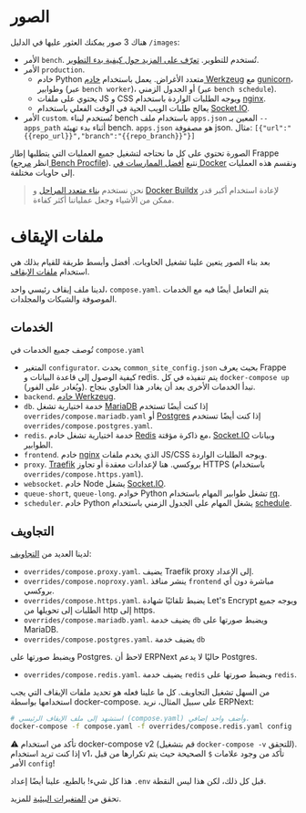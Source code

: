 # الصور

هناك 3 صور يمكنك العثور عليها في الدليل `/images`:

- الأمر `bench`. تُستخدم للتطوير. [تعرّف على المزيد حول كيفية بدء التطوير](../development/README.md).
- الأمر `production`.
  - خادم Python متعدد الأغراض. يعمل باستخدام [خادم Werkzeug](https://werkzeug.palletsprojects.com/en/2.0.x/) مع [gunicorn](https://gunicorn.org)، وطوابير (عبر `bench worker`)، أو الجدول الزمني (عبر `bench schedule`).
  - يحتوي على ملفات JS و CSS ويوجه الطلبات الواردة باستخدام [nginx](https://www.nginx.com).
  - يعالج طلبات الويب الحية في الوقت الفعلي باستخدام [Socket.IO](https://socket.io).
- الأمر `custom`. تُستخدم لبناء bench باستخدام ملف `apps.json` المعين بـ `--apps_path` أثناء بدء تهيئة bench. `apps.json` هو مصفوفة json. مثال: `[{"url":"{{repo_url}}","branch":"{{repo_branch}}"}]`

الصورة تحتوي على كل ما نحتاجه لتشغيل جميع العمليات التي يتطلبها إطار Frappe (انظر [مرجع Bench Procfile](https://frappeframework.com/docs/v14/user/en/bench/resources/bench-procfile)). نتبع [أفضل الممارسات في Docker](https://docs.docker.com/develop/develop-images/dockerfile_best-practices/#decouple-applications) ونقسم هذه العمليات إلى حاويات مختلفة.

> نحن نستخدم [بناء متعدد المراحل](https://docs.docker.com/develop/develop-images/multistage-build/) و [Docker Buildx](https://docs.docker.com/engine/reference/commandline/buildx/) لإعادة استخدام أكبر قدر ممكن من الأشياء وجعل عملياتنا أكثر كفاءة.

# ملفات الإيقاف

بعد بناء الصور يتعين علينا تشغيل الحاويات. أفضل وأبسط طريقة للقيام بذلك هي استخدام [ملفات الإيقاف](https://docs.docker.com/compose/compose-file/).

لدينا ملف إيقاف رئيسي واحد، `compose.yaml`. يتم التعامل أيضًا فيه مع الخدمات الموصوفة والشبكات والمجلدات.

## الخدمات

تُوصف جميع الخدمات في `compose.yaml`

- المتغير  `configurator`. يحدث `common_site_config.json` بحيث يعرف Frappe كيفية الوصول إلى قاعدة البيانات و redis. يتم تنفيذه في كل `docker-compose up` (ويُغادر على الفور). تبدأ الخدمات الأخرى بعد أن يغادر هذا الحاوي بنجاح.
- `backend`. [خادم Werkzeug](https://werkzeug.palletsprojects.com/en/2.0.x/).
- `db`. خدمة اختيارية تشغل [MariaDB](https://mariadb.com) إذا كنت أيضًا تستخدم `overrides/compose.mariadb.yaml` أو [Postgres](https://www.postgresql.org) إذا كنت أيضًا تستخدم `overrides/compose.postgres.yaml`.
- `redis`. خدمة اختيارية تشغل خادم [Redis](https://redis.io) مع ذاكرة مؤقتة، [Socket.IO](https://socket.io) وبيانات الطوابير.
- `frontend`. خادم [nginx](https://www.nginx.com) الذي يخدم ملفات JS/CSS ويوجه الطلبات الواردة.
- `proxy`. [Traefik](https://traefik.io/traefik/) بروكسي. هنا لإعدادات معقدة أو تجاوز HTTPS (باستخدام `overrides/compose.https.yaml`).
- `websocket`. خادم Node يشغل [Socket.IO](https://socket.io).
- `queue-short`, `queue-long`. خوادم Python تشغل طوابير المهام باستخدام [rq](https://python-rq.org).
- `scheduler`. خادم Python يشغل المهام على الجدول الزمني باستخدام [schedule](https://schedule.readthedocs.io/en/stable/).

## التجاويف

لدينا العديد من [التجاويف](https://docs.docker.com/compose/extends/):

- `overrides/compose.proxy.yaml`. يضيف Traefik proxy إلى الإعداد.
- `overrides/compose.noproxy.yaml`. ينشر منافذ `frontend` مباشرة دون أي بروكسي.
- `overrides/compose.https.yaml`. يضبط تلقائيًا شهادة Let's Encrypt ويوجه جميع الطلبات إلى تحويلها من http إلى https.
- `overrides/compose.mariadb.yaml`. يضيف خدمة `db` ويضبط صورتها على MariaDB.
- `overrides/compose.postgres.yaml`. يضيف خدمة `db`

 ويضبط صورتها على Postgres. لاحظ أن ERPNext حاليًا لا يدعم Postgres.
- `overrides/compose.redis.yaml`. يضيف خدمة `redis` ويضبط صورتها على `redis`.

من السهل تشغيل التجاويف. كل ما علينا فعله هو تحديد ملفات الإيقاف التي يجب استخدامها بواسطة docker-compose. على سبيل المثال، نريد ERPNext:

```bash
# استشهد إلى ملف الإيقاف الرئيسي (compose.yaml) وأضف واحد إضافي.
docker-compose -f compose.yaml -f overrides/compose.redis.yaml config
```

⚠ تأكد من استخدام docker-compose v2 (قم بتشغيل `docker-compose -v` للتحقق). إذا كنت تريد استخدام v1، تأكد من وجود علامات `$` الصحيحة حيث يتم تكرارها من قبل الأمر `config`!

هذا كل شيء! بالطبع، علينا أيضًا إعداد `.env` قبل كل ذلك، لكن هذا ليس النقطة.

تحقق من [المتغيرات البيئية](environment-variables.md) للمزيد.